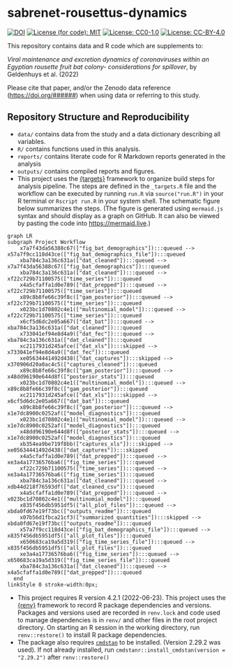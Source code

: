 
<!-- README.md is generated from README.Rmd. Please edit that file -->

# sabrenet-rousettus-dynamics

[![DOI](https://zenodo.org/badge/DOI/10.5281/zenodo.6637927)](https://doi.org/10.5281/zenodo.6637927)
[![License (for code):
MIT](https://img.shields.io/badge/License%20(for%20code)-MIT-green.svg)](https://opensource.org/licenses/MIT)
[![License:
CC0-1.0](https://img.shields.io/badge/License%20(for%20data)-CC0_1.0-lightgrey.svg)](http://creativecommons.org/publicdomain/zero/1.0/)
[![License:
CC-BY-4.0](https://img.shields.io/badge/License%20(for%20text)-CC_BY_4.0-blue.svg)](http://creativecommons.org/publicdomain/zero/1.0/)

This repository contains data and R code which are supplements to:

*Viral maintenance and excretion dynamics of coronaviruses within an
Egyptian rousette fruit bat colony- considerations for spillover*, by
Geldenhuys et al. (2022)

Please cite that paper, and/or the Zenodo data reference
(<a href="https://doi.org/######" class="uri">https://doi.org/######</a>)
when using data or referring to this study.

## Repository Structure and Reproducibility

-   `data/` contains data from the study and a data dictionary
    describing all variables.
-   `R/` contains functions used in this analysis.
-   `reports/` contains literate code for R Markdown reports generated
    in the analysis
-   `outputs/` contains compiled reports and figures.
-   This project uses the
    [{targets}](https://wlandau.github.io/targets-manual/) framework to
    organize build steps for analysis pipeline. The steps are defined in
    the `_targets.R` file and the workflow can be executed by running
    `run.R` via `source("run.R")` in your R terminal or `Rscript run.R`
    in your system shell. The schematic figure below summarizes the
    steps. (The figure is generated using `mermaid.js` syntax and should
    display as a graph on GitHub. It can also be viewed by pasting the
    code into <https://mermaid.live>.)

``` mermaid
graph LR
subgraph Project Workflow
    x7a7f43da56388c67(["fig_bat_demographics"]):::queued --> x57a7f9cc118d43ce(["fig_bat_demographics_file"]):::queued
    xba784c3a136c631a(["dat_cleaned"]):::queued --> x7a7f43da56388c67(["fig_bat_demographics"]):::queued
    xba784c3a136c631a(["dat_cleaned"]):::queued --> xf22c729b71100575(["time_series"]):::queued
    x4a5cfaffa1d0e789(["dat_prepped"]):::queued --> xf22c729b71100575(["time_series"]):::queued
    x89c8b8fe66c39f8c(["gam_posterior"]):::queued --> xf22c729b71100575(["time_series"]):::queued
    x023bc1d70802c4e1(["multinomial_model"]):::queued --> xf22c729b71100575(["time_series"]):::queued
    x6cf5d6dc2e05a667(["dat_bat"]):::queued --> xba784c3a136c631a(["dat_cleaned"]):::queued
    x733041ef94e8d4a9(["dat_fec"]):::queued --> xba784c3a136c631a(["dat_cleaned"]):::queued
    xc2117931d245afce(["dat_xls"]):::skipped --> x733041ef94e8d4a9(["dat_fec"]):::queued
    xe05634441492d438(["dat_captures"]):::skipped --> x370906d20a0ac4c5(["captures_cleaned"]):::queued
    x89c8b8fe66c39f8c(["gam_posterior"]):::queued --> x48dd96190e644d8f(["posterior_stats"]):::queued
    x023bc1d70802c4e1(["multinomial_model"]):::queued --> x89c8b8fe66c39f8c(["gam_posterior"]):::queued
    xc2117931d245afce(["dat_xls"]):::skipped --> x6cf5d6dc2e05a667(["dat_bat"]):::queued
    x89c8b8fe66c39f8c(["gam_posterior"]):::queued --> x1e7dc8900c0252af(["model_diagnostics"]):::queued
    x023bc1d70802c4e1(["multinomial_model"]):::queued --> x1e7dc8900c0252af(["model_diagnostics"]):::queued
    x48dd96190e644d8f(["posterior_stats"]):::queued --> x1e7dc8900c0252af(["model_diagnostics"]):::queued
    xb354ea9be719f8bb(["captures_xls"]):::skipped --> xe05634441492d438(["dat_captures"]):::skipped
    x4a5cfaffa1d0e789(["dat_prepped"]):::queued --> xe3a4a17736576ba6(["fig_time_series"]):::queued
    xf22c729b71100575(["time_series"]):::queued --> xe3a4a17736576ba6(["fig_time_series"]):::queued
    xba784c3a136c631a(["dat_cleaned"]):::queued --> xdb44d218f76593df(["dat_cleaned_csv"]):::queued
    x4a5cfaffa1d0e789(["dat_prepped"]):::queued --> x023bc1d70802c4e1(["multinomial_model"]):::queued
    x835f456db5951df5(["all_plot_files"]):::queued --> xbda0fd67e19f73bc(["outputs_readme"]):::queued
    x07b56d1fbca21cf3(["summarized_quantities"]):::skipped --> xbda0fd67e19f73bc(["outputs_readme"]):::queued
    x57a7f9cc118d43ce(["fig_bat_demographics_file"]):::queued --> x835f456db5951df5(["all_plot_files"]):::queued
    x650683ca19a5d319(["fig_time_series_file"]):::queued --> x835f456db5951df5(["all_plot_files"]):::queued
    xe3a4a17736576ba6(["fig_time_series"]):::queued --> x650683ca19a5d319(["fig_time_series_file"]):::queued
    xba784c3a136c631a(["dat_cleaned"]):::queued --> x4a5cfaffa1d0e789(["dat_prepped"]):::queued
  end
linkStyle 0 stroke-width:0px;
```

-   This project requires R version 4.2.1 (2022-06-23). This project
    uses the [{renv}](https://rstudio.github.io/renv/) framework to
    record R package dependencies and versions. Packages and versions
    used are recorded in `renv.lock` and code used to manage
    dependencies is in `renv/` and other files in the root project
    directory. On starting an R session in the working directory, run
    `renv::restore()` to install R package dependencies.
-   The package also requires
    [`cmdstan`](https://mc-stan.org/users/interfaces/cmdstan) to be
    installed. (Version 2.29.2 was used). If not already installed, run
    `cmdstanr::install_cmdstan(version = "2.29.2")` after
    `renv::restore()`
